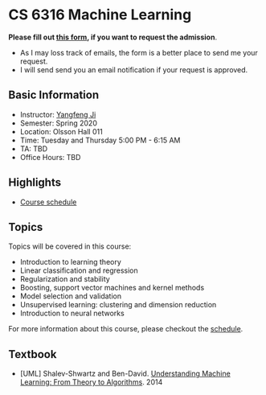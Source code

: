 # CS 6316 Machine Learning


**Please fill out [this form](https://forms.gle/fiA79Fx8DnrRM3m56), if you want to request the admission**. 

- As I may loss track of emails, the form is a better place to send me your request.
- I will send send you an email notification if your request is approved. 

## Basic Information

- Instructor: [Yangfeng Ji](http://yangfengji.net)
- Semester: Spring 2020
- Location: Olsson Hall 011
- Time: Tuesday and Thursday 5:00 PM - 6:15 AM
- TA: TBD
- Office Hours: TBD

## Highlights

- [Course schedule](schedule.md)

## Topics

Topics will be covered in this course:

- Introduction to learning theory
- Linear classification and regression
- Regularization and stability
- Boosting, support vector machines and kernel methods
- Model selection and validation
- Unsupervised learning: clustering and dimension reduction
- Introduction to neural networks

For more information about this course, please checkout the [schedule](schedule.md).

## Textbook

- [UML] Shalev-Shwartz and Ben-David. [Understanding Machine Learning: From Theory to Algorithms](https://www.cse.huji.ac.il/~shais/UnderstandingMachineLearning/). 2014